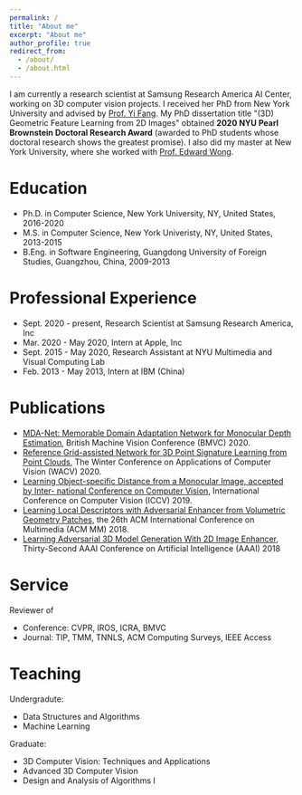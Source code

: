 ```yaml
---
permalink: /
title: "About me"
excerpt: "About me"
author_profile: true
redirect_from: 
  - /about/
  - /about.html
---
```

I am currently a research scientist at Samsung Research America AI Center, working on 3D computer vision projects. I received her PhD from New York University and advised by [Prof. Yi Fang](http://mmvc.engineering.nyu.edu). My PhD dissertation title "(3D) Geometric Feature Learning from 2D Images" obtained **2020 NYU Pearl Brownstein Doctoral Research Award** (awarded to PhD students whose doctoral research shows the greatest promise). I also did my master at New York University, where she worked with [Prof. Edward Wong](https://engineering.nyu.edu/faculty/edward-wong).

Education
======
* Ph.D. in Computer Science, New York University, NY, United States, 2016-2020
* M.S. in Computer Science, New York Univeristy, NY, United States, 2013-2015
* B.Eng. in Software Engineering, Guangdong University of Foreign Studies, Guangzhou, China, 2009-2013

Professional Experience
======
* Sept. 2020 - present, Research Scientist at Samsung Research America, Inc
* Mar. 2020 - May 2020, Intern at Apple, Inc
* Sept. 2015 - May 2020, Research Assistant at NYU Multimedia and Visual Computing Lab
* Feb. 2013 - May 2013, Intern at IBM (China)

Publications
======
* [MDA-Net: Memorable Domain Adaptation Network for Monocular Depth Estimation](https://www.bmvc2020-conference.com/conference/papers/paper_0790.html), British Machine Vision Conference (BMVC) 2020.
* [Reference Grid-assisted Network for 3D Point Signature Learning from Point Clouds](https://openaccess.thecvf.com/content_WACV_2020/papers/Zhu_Reference_Grid-assisted_Network_for_3D_Point_Signature_Learning_from_Point_WACV_2020_paper.pdf), The Winter Conference on Applications of Computer Vision (WACV) 2020.
* [Learning Object-specific Distance from a Monocular Image, accepted by Inter- national Conference on Computer Vision](https://openaccess.thecvf.com/content_ICCV_2019/papers/Zhu_Learning_Object-Specific_Distance_From_a_Monocular_Image_ICCV_2019_paper.pdf), International Conference on Computer Vision (ICCV) 2019.
* [Learning Local Descriptors with Adversarial Enhancer from Volumetric Geometry Patches](), the 26th ACM International Conference on Multimedia (ACM MM) 2018. 
* [Learning Adversarial 3D Model Generation With 2D Image Enhancer](https://www.aaai.org/ocs/index.php/AAAI/AAAI18/paper/view/16064), Thirty-Second AAAI Conference on Artificial Intelligence (AAAI) 2018

Service 
======
Reviewer of 
* Conference: CVPR, IROS, ICRA, BMVC
* Journal: TIP, TMM, TNNLS, ACM Computing Surveys, IEEE Access

Teaching 
======
Undergradute:
* Data Structures and Algorithms
* Machine Learning

Graduate:
* 3D Computer Vision: Techniques and Applications
* Advanced 3D Computer Vision
* Design and Analysis of Algorithms I

